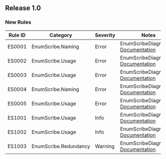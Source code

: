 ﻿## Release 1.0

### New Rules

Rule ID | Category | Severity | Notes
--------|----------|----------|-------
ES0001 | EnumScribe.Naming | Error | EnumScribeDiagnostics, [Documentation](https://github.com/TonuFish/EnumScribe/blob/master/docs/analyzers/ES0001.md)
ES0002 | EnumScribe.Usage | Error | EnumScribeDiagnostics, [Documentation](https://github.com/TonuFish/EnumScribe/blob/master/docs/analyzers/ES0002.md)
ES0003 | EnumScribe.Usage | Error | EnumScribeDiagnostics, [Documentation](https://github.com/TonuFish/EnumScribe/blob/master/docs/analyzers/ES0003.md)
ES0004 | EnumScribe.Naming | Error | EnumScribeDiagnostics, [Documentation](https://github.com/TonuFish/EnumScribe/blob/master/docs/analyzers/ES0004.md)
ES0005 | EnumScribe.Usage | Error | EnumScribeDiagnostics, [Documentation](https://github.com/TonuFish/EnumScribe/blob/master/docs/analyzers/ES0005.md)
ES1001 | EnumScribe.Usage | Info | EnumScribeDiagnostics, [Documentation](https://github.com/TonuFish/EnumScribe/blob/master/docs/analyzers/ES1001.md)
ES1002 | EnumScribe.Usage | Info | EnumScribeDiagnostics, [Documentation](https://github.com/TonuFish/EnumScribe/blob/master/docs/analyzers/ES1002.md)
ES1003 | EnumScribe.Redundancy | Warning | EnumScribeDiagnostics, [Documentation](https://github.com/TonuFish/EnumScribe/blob/master/docs/analyzers/ES1003.md)